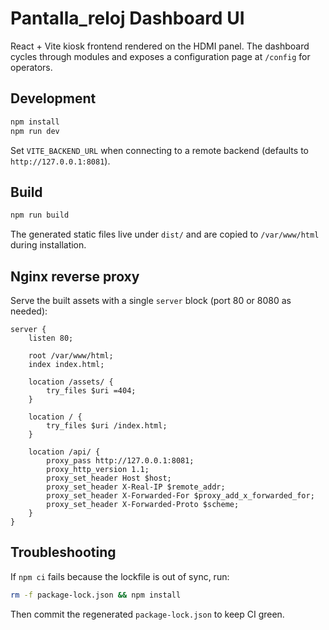 # Pantalla_reloj Dashboard UI

React + Vite kiosk frontend rendered on the HDMI panel. The dashboard cycles through
modules and exposes a configuration page at `/config` for operators.

## Development

```bash
npm install
npm run dev
```

Set `VITE_BACKEND_URL` when connecting to a remote backend (defaults to
`http://127.0.0.1:8081`).

## Build

```bash
npm run build
```

The generated static files live under `dist/` and are copied to `/var/www/html`
during installation.

## Nginx reverse proxy

Serve the built assets with a single `server` block (port 80 or 8080 as needed):

```nginx
server {
    listen 80;

    root /var/www/html;
    index index.html;

    location /assets/ {
        try_files $uri =404;
    }

    location / {
        try_files $uri /index.html;
    }

    location /api/ {
        proxy_pass http://127.0.0.1:8081;
        proxy_http_version 1.1;
        proxy_set_header Host $host;
        proxy_set_header X-Real-IP $remote_addr;
        proxy_set_header X-Forwarded-For $proxy_add_x_forwarded_for;
        proxy_set_header X-Forwarded-Proto $scheme;
    }
}
```

## Troubleshooting

If `npm ci` fails because the lockfile is out of sync, run:

```bash
rm -f package-lock.json && npm install
```

Then commit the regenerated `package-lock.json` to keep CI green.
